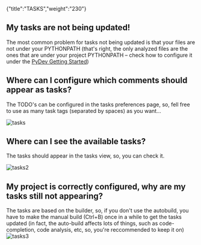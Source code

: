 {"title":"TASKS","weight":"230"} 

## My tasks are not being updated!

The most common problem for tasks not being updated is that your files are not under your PYTHONPATH (that's right, the only analyzed files are the ones that are under your project PYTHONPATH – check how to configure it under the [PyDev Getting Started](/docs/appc/Axway_Appcelerator_Studio/Axway_Appcelerator_Studio_Guide/Web_Development/Python_Development/PyDev_Getting_Started/))

## Where can I configure which comments should appear as tasks?

The TODO's can be configured in the tasks preferences page, so, fell free to use as many task tags (separated by spaces) as you want...

![tasks](/Images/appc/pydev.org/images/tasks/tasks.png)

## Where can I see the available tasks?

The tasks should appear in the tasks view, so, you can check it.

![tasks2](/Images/appc/pydev.org/images/tasks/tasks2.png)

## My project is correctly configured, why are my tasks still not appearing?

The tasks are based on the builder, so, if you don't use the autobuild, you have to make the manual build (Ctrl+B) once in a while to get the tasks updated (in fact, the auto-build affects lots of things, such as code-completion, code analysis, etc, so, you're reccommended to keep it on)  
![tasks3](/Images/appc/pydev.org/images/tasks/tasks3.png)